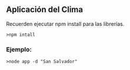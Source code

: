 ## Aplicación del Clima

Recuerden ejecutar npm install para las librerías.
```
>npm intall
```

### Ejemplo:
```
>node app -d "San Salvador"
```